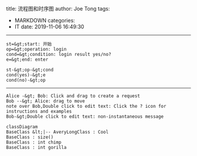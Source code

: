 title: 流程图和时序图
author: Joe Tong
tags:
  - MARKDOWN
categories:  
  - IT 
date: 2019-11-06 16:49:30 
---

```flow
st=&gt;start: 开始
op=&gt;operation: login
cond=&gt;condition: login result yes/no?
e=&gt;end: enter

st-&gt;op-&gt;cond
cond(yes)-&gt;e
cond(no)-&gt;op
```
---

```seq
Alice -&gt; Bob: Click and drag to create a request
Bob --&gt; Alice: drag to move
note over Bob,Double click to edit text: Click the ? icon for instructions and examples
Bob-&gt;Double click to edit text: non-instantaneous message
```

```mermaid
classDiagram
BaseClass &lt;|-- AveryLongClass : Cool
BaseClass : size()
BaseClass : int chimp
BaseClass : int gorilla
```


